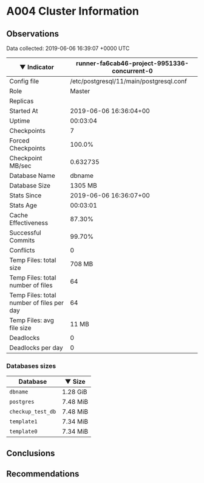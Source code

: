 # A004 Cluster Information #

## Observations ##
Data collected: 2019-06-06 16:39:07 +0000 UTC  

|&#9660;&nbsp;Indicator | runner-fa6cab46-project-9951336-concurrent-0 |
|--------|-------|
|Config file |/etc/postgresql/11/main/postgresql.conf|
|Role |Master|
|Replicas ||
|Started At |2019-06-06&nbsp;16:36:04+00|
|Uptime |00:03:04|
|Checkpoints |7|
|Forced Checkpoints |100.0%|
|Checkpoint MB/sec |0.632735|
|Database Name |dbname|
|Database Size |1305&nbsp;MB|
|Stats Since |2019-06-06&nbsp;16:36:07+00|
|Stats Age |00:03:01|
|Cache Effectiveness |87.30%|
|Successful Commits |99.70%|
|Conflicts |0|
|Temp Files: total size |708&nbsp;MB|
|Temp Files: total number of files |64|
|Temp Files: total number of files per day |64|
|Temp Files: avg file size |11&nbsp;MB|
|Deadlocks |0|
|Deadlocks per day |0|


### Databases sizes ###

| Database | &#9660;&nbsp;Size |
|----------|--------|
| `dbname` | 1.28&nbsp;GiB |
| `postgres` | 7.48&nbsp;MiB |
| `checkup_test_db` | 7.48&nbsp;MiB |
| `template1` | 7.34&nbsp;MiB |
| `template0` | 7.34&nbsp;MiB |


## Conclusions ##


## Recommendations ##

